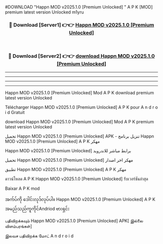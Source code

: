 #DOWNLOAD "Happn MOD v2025.1.0 [Premium Unlocked] " A P K [MOD] premium latest version Unlocked m1yru 



<div align="center">

<h3>🔴 Download [Server1] 👉👉 <a href="https://apkdownload12.web.app/?title=Happn MOD v2025.1.0 [Premium Unlocked] ">Happn MOD v2025.1.0 [Premium Unlocked]  </a></h3><br>

<h3>🔴 Download [Server2] 👉👉 <a href="https://apkdownload12.web.app/?title=Happn MOD v2025.1.0 [Premium Unlocked] ">download Happn MOD v2025.1.0 [Premium Unlocked]  </a></h3>
</div>


----------------------------------------------------------

----------------------------------------------------------

----------------------------------------------------------

----------------------------------------------------------


Happn MOD v2025.1.0 [Premium Unlocked]  Mod A P K download premium latest version Unlocked

Télécharger  Happn MOD v2025.1.0 [Premium Unlocked]  A P K pour A n d r o i d Gratuit

download Happn MOD v2025.1.0 [Premium Unlocked]  Mod A P K premium latest version Unlocked

تحميل Happn MOD v2025.1.0 [Premium Unlocked]  APK - تنزيل برنامج Happn MOD v2025.1.0 [Premium Unlocked]  A P K مهكر

Happn MOD v2025.1.0 [Premium Unlocked]  برابط مباشر للاندرويد

تحميل Happn MOD v2025.1.0 [Premium Unlocked]  مهكر اخر اصدار

تطبيق Happn MOD v2025.1.0 [Premium Unlocked]  A P K مهكر

ดาวน์โหลด A P K Happn MOD v2025.1.0 [Premium Unlocked]  รับเวอร์ชันล่าสุด

Baixar A P K mod

အက်ပ်ကို ဒေါင်းလုဒ်လုပ်ပါ။ Happn MOD v2025.1.0 [Premium Unlocked]  A P K အမည်သည်ကူကိုင်Andriod ဗားရှင်း

பதிவிறக்கவும் Happn MOD v2025.1.0 [Premium Unlocked]  APK[ இல்லை விளம்பரங்கள்] 
 
இலவச பதிவிறக்க மோட் A n d r o i d



